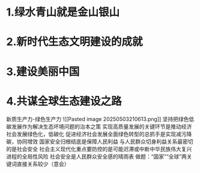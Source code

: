 # 1.绿水青山就是金山银山
# 2.新时代生态文明建设的成就
# 3.建设美丽中国
# 4.共谋全球生态建设之路
新质生产力-绿色生产力
![[Pasted image 20250503210613.png]]
坚持把绿色低碳发展作为解决生态坏境问题的治本之策
实现高质量发展的关键环节是推动经济社会发展绿色化，低碳化
促进经济社会发展全面绿色转型的总抓手是实现减污降碳，协同增效
国家安全归根结底是保障人民利益
与人民群众切身利益关系最密切的是社会安全
社会主义现代化重点要防控的是可能迟滞或中断中华民族伟大复兴进程的全局性风险
社会安全是人民群众安全感的晴雨表
做题：“国家”“全球”两关键词直接关系较少（意会）